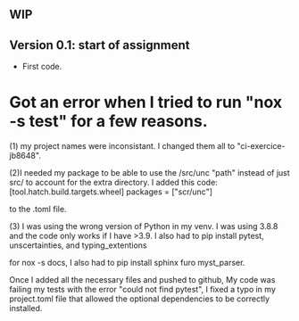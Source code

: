 ## WIP


## Version 0.1: start of assignment

* First code.

# Got an error when I tried to run "nox -s test" for a few reasons.

(1) my project names were inconsistant. I changed them all to "ci-exercice-jb8648".

(2)I needed my package to be able to use the /src/unc "path" instead of just src/ to account for the extra directory. I added this code:
[tool.hatch.build.targets.wheel]
packages = ["scr/unc"]

to the .toml file. 

(3) I was using the wrong version of Python in my venv. I was using 3.8.8 and the code only works if I have >3.9. I also had to pip install pytest, unscertainties, and typing_extentions

for nox -s docs, I also had to pip install sphinx furo myst_parser.

Once I added all the necessary files and pushed to github, My code was failing my tests with the error "could not find pytest", I fixed a typo in my project.toml file that allowed the optional dependencies to be correctly installed.  
